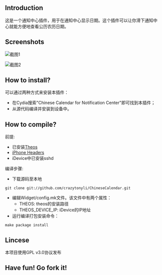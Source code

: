## Introduction
这是一个通知中心插件，用于在通知中心显示日期。这个插件可以让你滑下通知中心就能方便地查看公历农历日期。

## Screenshots
![截图1](https://raw.github.com/crazytonyli/ChineseCalendar/master/screenshots/1.png "截图1")

![截图2](https://raw.github.com/crazytonyli/ChineseCalendar/master/screenshots/2.png "截图2")

## How to install?
可以通过两种方式来安装本插件：

  - 在Cydia搜索"Chinese Calendar for Notification Center"即可找到本插件；
  - 从源代码编译并安装到设备中。

## How to compile?
前提:

  - 已安装[Theos](https://github.com/DHowett/theos)
  - [iPhone Headers](https://github.com/rpetrich/iphoneheaders)
  - iDevice中已安装sshd

编译步骤:

  - 下载源码至本地
<pre><code>git clone git://github.com/crazytonyli/ChineseCalendar.git</code></pre>
  - 编辑Widget/config.mk文件。该文件中有两个属性：
    - THEOS: theos的安装路径
    - THEOS\_DEVICE\_IP: iDevice的IP地址
  - 运行编译打包安装命令：
<pre><code>make package install</code></pre>

## Lincese
本项目使用GPL v3.0协议发布

## Have fun! Go fork it!

